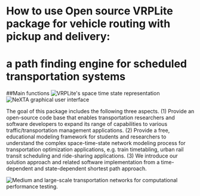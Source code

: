 # How to use Open source VRPLite package for vehicle routing with pickup and delivery: 
# a path finding engine for scheduled transportation systems

##Main functions
![VRPLite's space time state representation](https://github.com/xzhou99/VRPLite/blob/master/Images/Image1.PNG)
![NeXTA graphical user interface](https://github.com/xzhou99/VRPLite/blob/master/Images/Image2.PNG)

The goal of this package includes the following three aspects.
(1)	Provide an open-source code base that enables transportation researchers and software developers to expand its range of capabilities to various traffic/transportation management applications.
(2)	Provide a free, educational modeling framework for students and researchers to understand the complex space-time-state network modeling process for transportation optimization applications, e.g. train timetabling, urban rail transit scheduling and ride-sharing applications.
(3)	We introduce our solution approach and related software implementation from a time-dependent and state-dependent shortest path approach.

![Medium and large-scale transportation networks for computational performance testing.](https://github.com/xzhou99/VRPLite/blob/master/Images/Image3.PNG)
